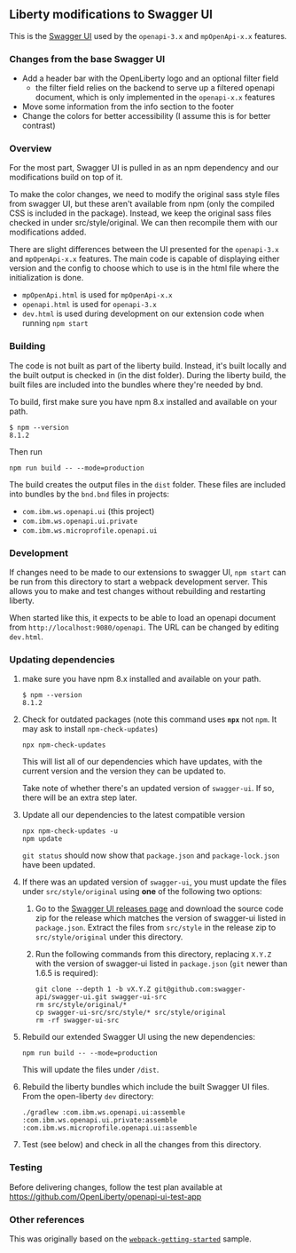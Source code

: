 ## Liberty modifications to Swagger UI

This is the [Swagger UI][swagger-ui] used by the `openapi-3.x` and `mpOpenApi-x.x` features.

### Changes from the base Swagger UI

- Add a header bar with the OpenLiberty logo and an optional filter field
  - the filter field relies on the backend to serve up a filtered openapi document, which is only implemented in the `openapi-x.x` features
- Move some information from the info section to the footer
- Change the colors for better accessibility (I assume this is for better contrast)

### Overview

For the most part, Swagger UI is pulled in as an npm dependency and our modifications build on top of it.

To make the color changes, we need to modify the original sass style files from swagger UI, but these aren't available from npm (only the compiled CSS is included in the package). Instead, we keep the original sass files checked in under src/style/original. We can then recompile them with our modifications added.

There are slight differences between the UI presented for the `openapi-3.x` and `mpOpenApi-x.x` features. The main code is capable of displaying either version and the config to choose which to use is in the html file where the initialization is done.

* `mpOpenApi.html` is used for `mpOpenApi-x.x`
* `openapi.html` is used for `openapi-3.x`
* `dev.html` is used during development on our extension code when running `npm start`

### Building

The code is not built as part of the liberty build. Instead, it's built locally and the built output is checked in (in the dist folder). During the liberty build, the built files are included into the bundles where they're needed by bnd.

To build, first make sure you have npm 8.x installed and available on your path.

```
$ npm --version
8.1.2
```

Then run

```
npm run build -- --mode=production
```

The build creates the output files in the `dist` folder. These files are included into bundles by the `bnd.bnd` files in projects:
* `com.ibm.ws.openapi.ui` (this project)
* `com.ibm.ws.openapi.ui.private`
* `com.ibm.ws.microprofile.openapi.ui`

### Development

If changes need to be made to our extensions to swagger UI, `npm start` can be run from this directory to start a webpack development server. This allows you to make and test changes without rebuilding and restarting liberty.

When started like this, it expects to be able to load an openapi document from `http://localhost:9080/openapi`. The URL can be changed by editing `dev.html`.

### Updating dependencies

1. make sure you have npm 8.x installed and available on your path.

   ```
   $ npm --version
   8.1.2
   ```

1. Check for outdated packages (note this command uses **`npx`** not `npm`. It may ask to install `npm-check-updates`)
   ```
   npx npm-check-updates
   ```

   This will list all of our dependencies which have updates, with the current version and the version they can be updated to.

   Take note of whether there's an updated version of `swagger-ui`. If so, there will be an extra step later.

1. Update all our dependencies to the latest compatible version
   ```
   npx npm-check-updates -u
   npm update
   ```
   
   `git status` should now show that `package.json` and `package-lock.json` have been updated.

1. If there was an updated version of `swagger-ui`, you must update the files under `src/style/original` using **one** of the following two options:

   1. Go to the [Swagger UI releases page][swagger-ui-releases] and download the source code zip for the release which matches the version of swagger-ui listed in `package.json`.
      Extract the files from `src/style` in the release zip to `src/style/original` under this directory.

   1. Run the following commands from this directory, replacing `X.Y.Z` with the version of swagger-ui listed in `package.json` (`git` newer than 1.6.5 is required):

      ```
      git clone --depth 1 -b vX.Y.Z git@github.com:swagger-api/swagger-ui.git swagger-ui-src
      rm src/style/original/*
      cp swagger-ui-src/src/style/* src/style/original
      rm -rf swagger-ui-src
      ```

1. Rebuild our extended Swagger UI using the new dependencies:

   ```
   npm run build -- --mode=production
   ```

   This will update the files under `/dist`.

1. Rebuild the liberty bundles which include the built Swagger UI files. From the open-liberty `dev` directory:
   ```
   ./gradlew :com.ibm.ws.openapi.ui:assemble :com.ibm.ws.openapi.ui.private:assemble :com.ibm.ws.microprofile.openapi.ui:assemble
   ```

1. Test (see below) and check in all the changes from this directory.

### Testing

Before delivering changes, follow the test plan available at https://github.com/OpenLiberty/openapi-ui-test-app

### Other references

This was originally based on the [`webpack-getting-started`][webpack-sample] sample.

[swagger-ui]: https://github.com/swagger-api/swagger-ui
[webpack-sample]: https://github.com/swagger-api/swagger-ui/tree/df7749b2fe88c3235a2a7a2c965e8edaaa646356/docs/samples/webpack-getting-started
[swagger-ui-repo]: https://github.com/swagger-api/swagger-ui
[swagger-ui-releases]: https://github.com/swagger-api/swagger-ui/releases

